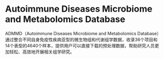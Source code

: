 # Autoimmune Diseases Microbiome and Metabolomics Database
ADMMD（Autoimmune Diseases Microbiome and Metabolomics Database）通过整合不同自身免疫性疾病亚型的微生物组和代谢组学数据，收录36个项目和14个表型的4640个样本，提供用户可以直接下载的预处理数据，帮助研究人员更加轻松、高效地开展相关组学研究。
